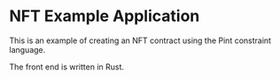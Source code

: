 # NFT Example Application
This is an example of creating an NFT contract using the Pint constraint language.

The front end is written in Rust.